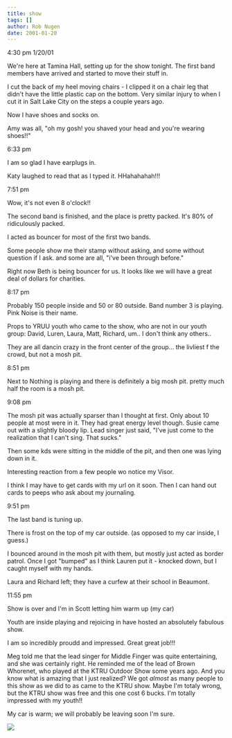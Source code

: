 ```yaml
---
title: show
tags: []
author: Rob Nugen
date: 2001-01-20
---
```


<p class=date>4:30 pm 1/20/01</p>

<p>We're here at Tamina Hall, setting up for the show tonight.  The first
band members have arrived and started to move their stuff in.</p>

<p>I cut the back of my heel moving chairs - I clipped it on a chair leg
that didn't have the little plastic cap on the bottom.  Very similar injury
to when I cut it in Salt Lake City on the steps a couple years ago.</p>

<p>Now I have shoes and socks on.</p>

<p>Amy was all, "oh my gosh! you shaved your head and you're wearing
shoes!!"</p>

<p class=date>6:33 pm</p>

<p>I am so glad I have earplugs in.</p>

<p>Katy laughed to read that as I typed it.  HHahahahah!!!</p>

<p class=date>7:51 pm</p>

<p>Wow, it's not even 8 o'clock!!</p>

<p>The second band is finished, and the place is pretty packed.  It's 80% of
ridiculously packed.</p>

<p>I acted as bouncer for most of the first two bands.</p>

<p>Some people show me their stamp without asking, and some without question
if I ask.  and some are all, "i've been through before."</p>

<p>Right now Beth is being bouncer for us.  It looks like we will have a
great deal of dollars for charities.</p>

<p class=date>8:17 pm</p>

<p>Probably 150 people inside and 50 or 80 outside.  Band number 3 is
playing.  Pink Noise is their name.</p>

<p>Props to YRUU youth who came to the show, who are not in our youth group:
David, Luren, Laura, Matt, Richard, um..  I don't think any others..</p>

<p>They are all dancin crazy in the front center of the group... the
livliest f the crowd, but not a mosh pit.</p>

<p class=date>8:51 pm</p>

<p>Next to Nothing is playing and there is definitely a big mosh pit.
pretty much half the room is a mosh pit.</p>

<p class=date>9:08 pm</p>

<p>The mosh pit was actually sparser than I thought at first.  Only about 10
people at most were in it.  They had great energy level though.  Susie came
out with a slightly bloody lip.  Lead singer just said, "I've just come to
the realization that I can't sing.  That sucks."</p>

<p>Then some kds were sitting in the middle of the pit, and then one was
lying down in it.</p>

<p>Interesting reaction from a few people wo notice my Visor.</p>

<p>I think I may have to get cards with my url on it soon.  Then I can hand
out cards to peeps who ask about my journaling.</p>

<p class=date>9:51 pm</p>

<p>The last band is tuning up.</p>

<p>There is frost on the top of my car outside.  (as opposed to my car
inside, I guess.)</p>

<p>I bounced around in the mosh pit with them, but mostly just acted as
border patrol.  Once I got "bumped" as I think Lauren put it - knocked down,
but I caught myself with my hands.</p>

<p>Laura and Richard left; they have a curfew at their school in
Beaumont.</p>

<p class=date>11:55 pm</p>

<p>Show is over and I'm in Scott letting him warm up (my car)</p>

<p>Youth are inside playing and rejoicing in have hosted an absolutely
fabulous show.</p>

<p>I am so incredibly proudd and impressed.  Great great job!!!</p>

<p>Meg told me that the lead singer for Middle Finger was quite
entertaining, and she was certainly right.  He reminded me of the lead of
Brown Whorenet, who played at the KTRU Outdoor Show some years ago.   And
you know what is amazing that I just realized?  We got <em>almost</em> as
many people to this show as we did to  as came to the KTRU show.  Maybe I'm
totaly wrong, but the KTRU show was free and this one cost 6 bucks.  I'm
totally impressed with my youth!!</p>

<p>My car is warm; we will probably be leaving soon I'm sure.</p>

<p><img src="/images/rob/wL-ROB.gif">

